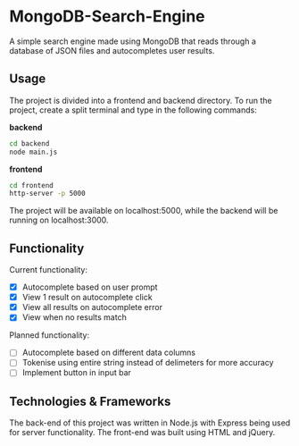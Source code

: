 # MongoDB-Search-Engine
A simple search engine made using MongoDB that reads through a database of JSON files and autocompletes user results. 

## Usage
The project is divided into a frontend and backend directory. To run the project, create a split terminal and type in the following commands:

**backend**
```bash
cd backend
node main.js
```

**frontend**
```bash
cd frontend
http-server -p 5000
```

The project will be available on localhost:5000, while the backend will be running on localhost:3000.

## Functionality
Current functionality:
- [x] Autocomplete based on user prompt
- [x] View 1 result on autocomplete click
- [x] View all results on autocomplete error
- [x] View when no results match

Planned functionality:
- [ ] Autocomplete based on different data columns
- [ ] Tokenise using entire string instead of delimeters for more accuracy
- [ ] Implement button in input bar

## Technologies & Frameworks
The back-end of this project was written in Node.js with Express being used for server functionality. The front-end was built using HTML and jQuery.
